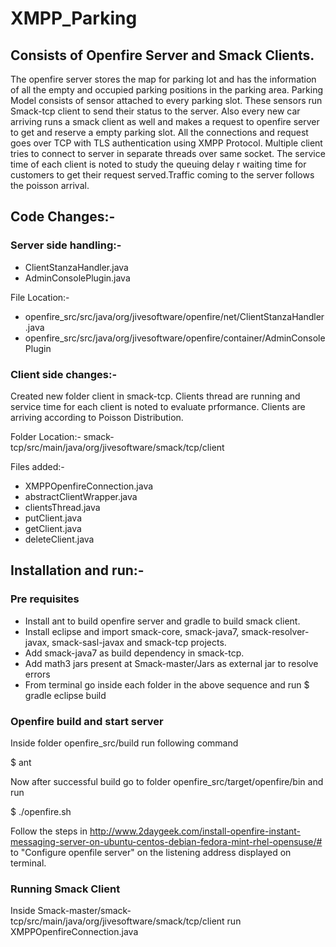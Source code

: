# XMPP_Parking
## Consists of Openfire Server and Smack Clients.

The openfire server stores the map for parking lot and has the information of all the empty and occupied parking positions in the parking area. Parking Model consists of sensor attached to every parking slot. These sensors run Smack-tcp client to send their status to the server. Also every new car arriving runs a smack client as well and makes a request to openfire server to get and reserve a empty parking slot. All the connections and request goes over TCP with TLS authentication using XMPP Protocol. Multiple client tries to connect to server in separate threads over same socket. The service time of each client is noted to study the queuing delay r waiting time for customers to get their request served.Traffic coming to the server follows the poisson arrival.

## Code Changes:-
### Server side handling:-
* ClientStanzaHandler.java 
* AdminConsolePlugin.java

File Location:- 
* openfire_src/src/java/org/jivesoftware/openfire/net/ClientStanzaHandler.java 
* openfire_src/src/java/org/jivesoftware/openfire/container/AdminConsolePlugin


### Client side changes:- 
Created new folder client in smack-tcp. Clients thread are running and service time for each client is noted to evaluate prformance. Clients are arriving according to Poisson Distribution.

Folder Location:- smack-tcp/src/main/java/org/jivesoftware/smack/tcp/client

Files added:- 
* XMPPOpenfireConnection.java
* abstractClientWrapper.java
* clientsThread.java
* putClient.java
* getClient.java
* deleteClient.java


## Installation and run:-
### Pre requisites 
* Install ant to build openfire server and gradle to build smack client.
* Install eclipse and import smack-core, smack-java7, smack-resolver-javax, smack-sasl-javax and smack-tcp projects.
* Add smack-java7 as build dependency in smack-tcp.
* Add math3 jars present at Smack-master/Jars as external jar to resolve errors
* From terminal go inside each folder in the above sequence and run $ gradle eclipse build

### Openfire build and start server
Inside folder openfire_src/build run following command 

$ ant

Now after successful build go to folder openfire_src/target/openfire/bin and run

$ ./openfire.sh

Follow the steps in http://www.2daygeek.com/install-openfire-instant-messaging-server-on-ubuntu-centos-debian-fedora-mint-rhel-opensuse/# to "Configure openfile server" on the listening address displayed on terminal.

### Running Smack Client
Inside Smack-master/smack-tcp/src/main/java/org/jivesoftware/smack/tcp/client run XMPPOpenfireConnection.java


